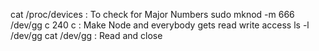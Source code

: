 cat /proc/devices : To check for Major Numbers
sudo mknod -m 666 /dev/gg c 240 c : Make Node and everybody gets read write access
ls -l /dev/gg
cat /dev/gg : Read and close
